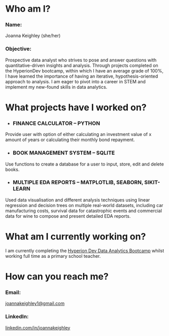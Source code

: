 # Who am I?

### Name:
Joanna Keighley (she/her)

### Objective:
Prospective data analyst who strives to pose and answer questions with quantitative-driven insights and analysis. Through projects completed on the HyperionDev bootcamp, within which I have an average grade of 100%, I have learned the importance of having an iterative, hypothesis-oriented approach to analysis. I am eager to pivot into a career in STEM and implement my new-found skills in data analytics.



# What projects have I worked on?

* ### FINANCE CALCULATOR – PYTHON
Provide user with option of either calculating an investment value of x amount of years or calculating their monthly bond repayment.

* ### BOOK MANAGEMENT SYSTEM – SQLITE
Use functions to create a database for a user to input, store, edit and delete books.

* ### MULTIPLE EDA REPORTS – MATPLOTLIB, SEABORN, SIKIT-LEARN
Used data visualisation and different analysis techniques using linear regression and decision trees on multiple real-world datasets, including car manufacturing costs, survival data for catastrophic events and commercial data for wine to compose and present detailed EDA reports.



# What am I currently working on?
I am currently completing the [Hyperion Dev Data Analytics Bootcamp](https://www.hyperiondev.com/portfolio/106681/) whilst working full time as a primary school teacher.



# How can you reach me?
### Email:
joannakeighley1@gmail.com

### LinkedIn:
[linkedin.com/in/joannakeighley](linkedin.com/in/joannakeighley)
